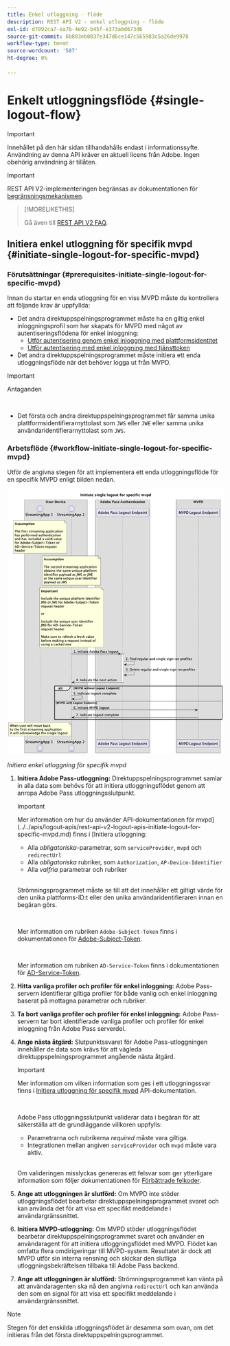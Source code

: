 ```yaml
---
title: Enkel utloggning - flöde
description: REST API V2 - enkel utloggning - flöde
exl-id: d7092ca7-ea7b-4e92-b45f-e373a6d673d6
source-git-commit: 6b803eb0037e347d6ce147c565983c5a26de9978
workflow-type: tm+mt
source-wordcount: '587'
ht-degree: 0%

---
```


# Enkelt utloggningsflöde {#single-logout-flow}

>[!IMPORTANT]
>
> Innehållet på den här sidan tillhandahålls endast i informationssyfte. Användning av denna API kräver en aktuell licens från Adobe. Ingen obehörig användning är tillåten.

>[!IMPORTANT]
>
> REST API V2-implementeringen begränsas av dokumentationen för [begränsningsmekanismen](/help/authentication/integration-guide-programmers/throttling-mechanism.md).

>[!MORELIKETHIS]
>
> Gå även till [REST API V2 FAQ](/help/authentication/integration-guide-programmers/rest-apis/rest-api-v2/rest-api-v2-faqs.md#authentication-phase-faqs-general).

## Initiera enkel utloggning för specifik mvpd {#initiate-single-logout-for-specific-mvpd}

### Förutsättningar {#prerequisites-initiate-single-logout-for-specific-mvpd}

Innan du startar en enda utloggning för en viss MVPD måste du kontrollera att följande krav är uppfyllda:

* Det andra direktuppspelningsprogrammet måste ha en giltig enkel inloggningsprofil som har skapats för MVPD med något av autentiseringsflödena för enkel inloggning:
   * [Utför autentisering genom enkel inloggning med plattformsidentitet](rest-api-v2-single-sign-on-platform-identity-flows.md)
   * [Utför autentisering med enkel inloggning med tjänsttoken](rest-api-v2-single-sign-on-service-token-flows.md)
* Det andra direktuppspelningsprogrammet måste initiera ett enda utloggningsflöde när det behöver logga ut från MVPD.

>[!IMPORTANT]
> 
> Antaganden
>
> <br/>
> 
> * Det första och andra direktuppspelningsprogrammet får samma unika plattformsidentifierarnyttolast som `JWS` eller `JWE` eller samma unika användaridentifierarnyttolast som `JWS`.

### Arbetsflöde {#workflow-initiate-single-logout-for-specific-mvpd}

Utför de angivna stegen för att implementera ett enda utloggningsflöde för en specifik MVPD enligt bilden nedan.

![Initiera enkel utloggning för specifik mvpd](../../../../../assets/rest-api-v2/flows/single-sign-on-access-flows/rest-api-v2-initiate-single-logout-for-specific-mvpd-flow.png)

*Initiera enkel utloggning för specifik mvpd*

1. **Initiera Adobe Pass-utloggning:** Direktuppspelningsprogrammet samlar in alla data som behövs för att initiera utloggningsflödet genom att anropa Adobe Pass utloggningsslutpunkt.

   >[!IMPORTANT]
   >
   > Mer information om hur du använder API-dokumentationen för mvpd](../../apis/logout-apis/rest-api-v2-logout-apis-initiate-logout-for-specific-mvpd.md) finns i [Initiera utloggning:
   >
   > * Alla _obligatoriska_-parametrar, som `serviceProvider`, `mvpd` och `redirectUrl`
   > * Alla _obligatoriska_ rubriker, som `Authorization`, `AP-Device-Identifier`
   > * Alla _valfria_ parametrar och rubriker
   >
   > <br/>
   >
   > Strömningsprogrammet måste se till att det innehåller ett giltigt värde för den unika plattforms-ID:t eller den unika användaridentifieraren innan en begäran görs.
   >
   > <br/>
   > 
   > Mer information om rubriken `Adobe-Subject-Token` finns i dokumentationen för [Adobe-Subject-Token](../../appendix/headers/rest-api-v2-appendix-headers-adobe-subject-token.md).
   > 
   > <br/>
   > 
   > Mer information om rubriken `AD-Service-Token` finns i dokumentationen för [AD-Service-Token](../../appendix/headers/rest-api-v2-appendix-headers-ad-service-token.md).

1. **Hitta vanliga profiler och profiler för enkel inloggning:** Adobe Pass-servern identifierar giltiga profiler för både vanlig och enkel inloggning baserat på mottagna parametrar och rubriker.

1. **Ta bort vanliga profiler och profiler för enkel inloggning:** Adobe Pass-servern tar bort identifierade vanliga profiler och profiler för enkel inloggning från Adobe Pass serverdel.

1. **Ange nästa åtgärd:** Slutpunktssvaret för Adobe Pass-utloggningen innehåller de data som krävs för att vägleda direktuppspelningsprogrammet angående nästa åtgärd.

   >[!IMPORTANT]
   >
   > Mer information om vilken information som ges i ett utloggningssvar finns i [Initiera utloggning för specifik mvpd](../../apis/logout-apis/rest-api-v2-logout-apis-initiate-logout-for-specific-mvpd.md) API-dokumentation.
   > 
   > <br/>
   > 
   > Adobe Pass utloggningsslutpunkt validerar data i begäran för att säkerställa att de grundläggande villkoren uppfylls:
   >
   > * Parametrarna och rubrikerna _required_ måste vara giltiga.
   > * Integrationen mellan angiven `serviceProvider` och `mvpd` måste vara aktiv.
   >
   > <br/>
   > 
   > Om valideringen misslyckas genereras ett felsvar som ger ytterligare information som följer dokumentationen för [Förbättrade felkoder](../../../../features-standard/error-reporting/enhanced-error-codes.md).

1. **Ange att utloggningen är slutförd:** Om MVPD inte stöder utloggningsflödet bearbetar direktuppspelningsprogrammet svaret och kan använda det för att visa ett specifikt meddelande i användargränssnittet.

1. **Initiera MVPD-utloggning:** Om MVPD stöder utloggningsflödet bearbetar direktuppspelningsprogrammet svaret och använder en användaragent för att initiera utloggningsflödet med MVPD. Flödet kan omfatta flera omdirigeringar till MVPD-system. Resultatet är dock att MVPD utför sin interna rensning och skickar den slutliga utloggningsbekräftelsen tillbaka till Adobe Pass backend.

1. **Ange att utloggningen är slutförd:** Strömningsprogrammet kan vänta på att användaragenten ska nå den angivna `redirectUrl` och kan använda den som en signal för att visa ett specifikt meddelande i användargränssnittet.

>[!NOTE]
>
> Stegen för det enskilda utloggningsflödet är desamma som ovan, om det initieras från det första direktuppspelningsprogrammet.
